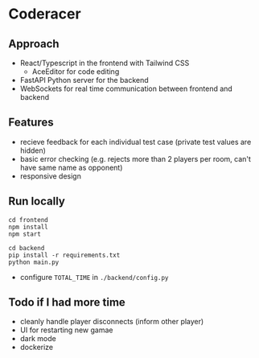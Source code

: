 # Coderacer

## Approach

- React/Typescript in the frontend with Tailwind CSS
  - AceEditor for code editing
- FastAPI Python server for the backend
- WebSockets for real time communication between frontend and backend

## Features

- recieve feedback for each individual test case (private test values are hidden)
- basic error checking (e.g. rejects more than 2 players per room, can't have same name as opponent)
- responsive design

## Run locally

```
cd frontend
npm install
npm start
```

```
cd backend
pip install -r requirements.txt
python main.py
```

- configure `TOTAL_TIME` in `./backend/config.py`

## Todo if I had more time

- cleanly handle player disconnects (inform other player)
- UI for restarting new gamae
- dark mode
- dockerize
